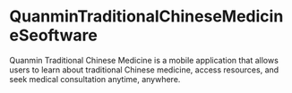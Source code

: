 # QuanminTraditionalChineseMedicineSeoftware
Quanmin Traditional Chinese Medicine is a mobile application that allows users to learn about traditional Chinese medicine, access resources, and seek medical consultation anytime, anywhere.
